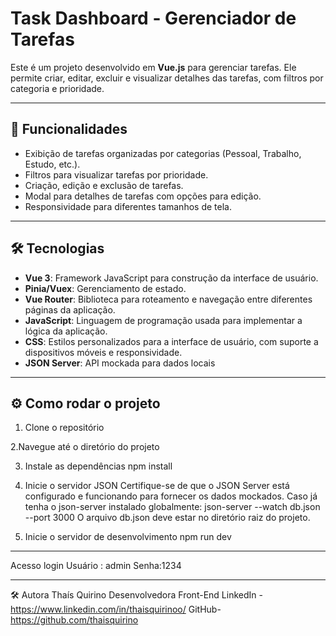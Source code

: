 # Task Dashboard - Gerenciador de Tarefas

Este é um projeto desenvolvido em **Vue.js** para gerenciar tarefas. Ele permite criar, editar, excluir e visualizar detalhes das tarefas, com filtros por categoria e prioridade.

---

## 🚀 Funcionalidades

- Exibição de tarefas organizadas por categorias (Pessoal, Trabalho, Estudo, etc.).
- Filtros para visualizar tarefas por prioridade.
- Criação, edição e exclusão de tarefas.
- Modal para detalhes de tarefas com opções para edição.
- Responsividade para diferentes tamanhos de tela.

---

## 🛠️ Tecnologias

- **Vue 3**: Framework JavaScript para construção da interface de usuário.
- **Pinia/Vuex**: Gerenciamento de estado.
- **Vue Router**: Biblioteca para roteamento e navegação entre diferentes páginas da aplicação.
- **JavaScript**: Linguagem de programação usada para implementar a lógica da aplicação.
- **CSS**: Estilos personalizados para a interface de usuário, com suporte a dispositivos móveis e responsividade.
- **JSON Server**: API mockada para dados locais

---

## ⚙️ Como rodar o projeto

1.  Clone o repositório

2.Navegue até o diretório do projeto

3. Instale as dependências
   npm install

4. Inicie o servidor JSON
   Certifique-se de que o JSON Server está configurado e funcionando para fornecer os dados mockados. Caso já tenha o json-server instalado globalmente:
   json-server --watch db.json --port 3000
   O arquivo db.json deve estar no diretório raiz do projeto.

5. Inicie o servidor de desenvolvimento
   npm run dev

---

Acesso login
Usuário : admin
Senha:1234

---

🛠️ Autora
Thaís Quirino
Desenvolvedora Front-End
LinkedIn -https://www.linkedin.com/in/thaisquirinoo/
GitHub- https://github.com/thaisquirino
